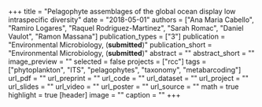 +++
title = "Pelagophyte assemblages of the global ocean display low intraspecific diversity"
date = "2018-05-01"
authors = ["Ana Maria Cabello", "Ramiro Logares", "Raquel Rodriguez-Martinez", "Sarah Romac", "Daniel Vaulot", "Ramon Massana"]
publication_types = ["3"]
publication = "Environmental Microbiology, (**submitted**)"
publication_short = "Environmental Microbiology, (**submitted**)"
abstract = ""
abstract_short = ""
image_preview = ""
selected = false
projects = ["rcc"]
tags = ["phytoplankton", "ITS", "pelagophytes", "taxonomy", "metabarcoding"]
url_pdf = ""
url_preprint = ""
url_code = ""
url_dataset = ""
url_project = ""
url_slides = ""
url_video = ""
url_poster = ""
url_source = ""
math = true
highlight = true
[header]
image = ""
caption = ""
+++
